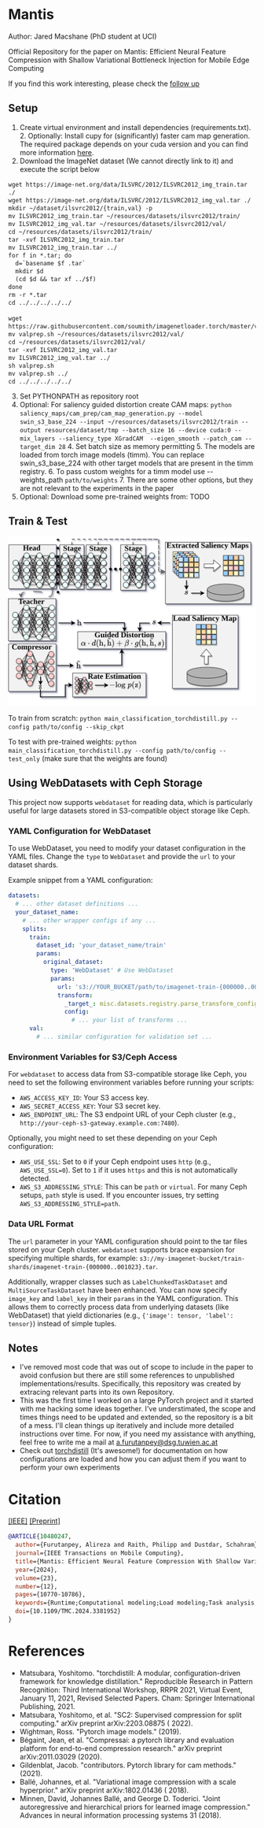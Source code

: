 # Mantis

Author: Jared Macshane (PhD student at UCI)

Official Repository for the paper on Mantis: Efficient Neural Feature Compression with Shallow Variational Bottleneck
Injection for Mobile Edge Computing

If you find this work interesting, please check the [follow up ](https://github.com/rezafuru/the-fool)

## Setup

1. Create virtual environment and install dependencies (requirements.txt). 
    2. Optionally: Install cupy for (significantly) faster cam map generation. The required package depends on your cuda version and you can find more information [here](https://docs.cupy.dev/en/stable/install.html). 
2. Download the ImageNet dataset (We cannot directly link to it) and execute the script below
```shell
wget https://image-net.org/data/ILSVRC/2012/ILSVRC2012_img_train.tar ./
wget https://image-net.org/data/ILSVRC/2012/ILSVRC2012_img_val.tar ./
mkdir ~/dataset/ilsvrc2012/{train,val} -p
mv ILSVRC2012_img_train.tar ~/resources/datasets/ilsvrc2012/train/
mv ILSVRC2012_img_val.tar ~/resources/datasets/ilsvrc2012/val/
cd ~/resources/datasets/ilsvrc2012/train/
tar -xvf ILSVRC2012_img_train.tar
mv ILSVRC2012_img_train.tar ../
for f in *.tar; do
  d=`basename $f .tar`
  mkdir $d
  (cd $d && tar xf ../$f)
done
rm -r *.tar
cd ../../../../../

wget https://raw.githubusercontent.com/soumith/imagenetloader.torch/master/valprep.sh
mv valprep.sh ~/resources/datasets/ilsvrc2012/val/
cd ~/resources/datasets/ilsvrc2012/val/
tar -xvf ILSVRC2012_img_val.tar
mv ILSVRC2012_img_val.tar ../
sh valprep.sh
mv valprep.sh ../
cd ../../../../../
```
3. Set PYTHONPATH as repository root
4. Optional: For saliency guided distortion create CAM maps: `python saliency_maps/cam_prep/cam_map_generation.py --model swin_s3_base_224 --input ~/resources/datasets/ilsvrc2012/train --output resources/dataset/tmp --batch_size 16 --device cuda:0 --mix_layers --saliency_type XGradCAM  --eigen_smooth --patch_cam --target_dim 28`
   4. Set batch size as memory permitting
   5. The models are loaded from torch image models (timm). You can replace swin_s3_base_224 with other target models that are present in the timm registry.
   6. To pass custom weights for a timm model use --weights_path `path/to/weights`
   7. There are some other options, but they are not relevant to the experiments in the paper
5. Optional: Download some pre-trained weights from: TODO
## Train & Test
![Training Setup](figs/training-details.png)

To train from scratch: `python main_classification_torchdistill.py --config path/to/config --skip_ckpt` 

To test with pre-trained weights: `python main_classification_torchdistill.py --config path/to/config --test_only` (make sure that the weights are found)

## Using WebDatasets with Ceph Storage

This project now supports `webdataset` for reading data, which is particularly useful for large datasets stored in S3-compatible object storage like Ceph.

### YAML Configuration for WebDataset

To use WebDataset, you need to modify your dataset configuration in the YAML files. Change the `type` to `WebDataset` and provide the `url` to your dataset shards.

Example snippet from a YAML configuration:

```yaml
datasets:
  # ... other dataset definitions ...
  your_dataset_name:
    # ... other wrapper configs if any ...
    splits:
      train:
        dataset_id: 'your_dataset_name/train'
        params: 
          original_dataset: 
            type: 'WebDataset' # Use WebDataset
            params:
              url: 's3://YOUR_BUCKET/path/to/imagenet-train-{000000..000146}.tar' # URL to your data shards in Ceph/S3
              transform:
                _target_: misc.datasets.registry.parse_transform_config_list
                config:
                  # ... your list of transforms ...
      val:
        # ... similar configuration for validation set ...
```

### Environment Variables for S3/Ceph Access

For `webdataset` to access data from S3-compatible storage like Ceph, you need to set the following environment variables before running your scripts:

-   `AWS_ACCESS_KEY_ID`: Your S3 access key.
-   `AWS_SECRET_ACCESS_KEY`: Your S3 secret key.
-   `AWS_ENDPOINT_URL`: The S3 endpoint URL of your Ceph cluster (e.g., `http://your-ceph-s3-gateway.example.com:7480`).

Optionally, you might need to set these depending on your Ceph configuration:

-   `AWS_USE_SSL`: Set to `0` if your Ceph endpoint uses `http` (e.g., `AWS_USE_SSL=0`). Set to `1` if it uses `https` and this is not automatically detected.
-   `AWS_S3_ADDRESSING_STYLE`: This can be `path` or `virtual`. For many Ceph setups, `path` style is used. If you encounter issues, try setting `AWS_S3_ADDRESSING_STYLE=path`.

### Data URL Format

The `url` parameter in your YAML configuration should point to the tar files stored on your Ceph cluster. `webdataset` supports brace expansion for specifying multiple shards, for example: `s3://my-imagenet-bucket/train-shards/imagenet-train-{000000..001023}.tar`.

Additionally, wrapper classes such as `LabelChunkedTaskDataset` and `MultiSourceTaskDataset` have been enhanced. You can now specify `image_key` and `label_key` in their `params` in the YAML configuration. This allows them to correctly process data from underlying datasets (like WebDataset) that yield dictionaries (e.g., `{'image': tensor, 'label': tensor}`) instead of simple tuples.

## Notes
- I've removed most code that was out of scope to include in the paper to avoid confusion but there are still some
  references to unpublished implementations/results.  Specifically, this repository was created by extracing relevant parts into its own Repository. 
- This was the first time I worked on a large PyTorch project and it started with me hacking some ideas together. I've understimated, the scope and times things need to be updated and extended, so the repository is a bit of a mess. I'll clean things up iteratively and include more detailed instructions over time. For now, if you need my assistance with anything, feel free to write me a mail at a.furutanpey@dsg.tuwien.ac.at 
- Check out [torchdistill](https://github.com/yoshitomo-matsubara/torchdistill) (It's awesome!) for documentation on how
  configurations are loaded and how you can adjust them if you want to perform your own experiments


# Citation

[[IEEE]](https://ieeexplore.ieee.org/document/10480247) [[Preprint]](https://arxiv.org/abs/2302.10681)

```bibtex
@ARTICLE{10480247,
  author={Furutanpey, Alireza and Raith, Philipp and Dustdar, Schahram},
  journal={IEEE Transactions on Mobile Computing}, 
  title={Mantis: Efficient Neural Feature Compression With Shallow Variational Bottleneck Injection for Mobile Edge Computing}, 
  year={2024},
  volume={23},
  number={12},
  pages={10770-10786},
  keywords={Runtime;Computational modeling;Load modeling;Task analysis;Bandwidth;Servers;Image coding;Split computing;distributed inference;edge computing;edge intelligence;learned image compression;data compression;neural data compression;feature compression;knowledge distillation},
  doi={10.1109/TMC.2024.3381952}
}
```

# References

- Matsubara, Yoshitomo. "torchdistill: A modular, configuration-driven framework for knowledge distillation."
  Reproducible Research in Pattern Recognition: Third International Workshop, RRPR 2021, Virtual Event, January 11,
  2021, Revised Selected Papers. Cham: Springer International Publishing, 2021.
- Matsubara, Yoshitomo, et al. "SC2: Supervised compression for split computing." arXiv preprint arXiv:2203.08875 (
  2022).
- Wightman, Ross. "Pytorch image models." (2019).
- Bégaint, Jean, et al. "Compressai: a pytorch library and evaluation platform for end-to-end compression research."
  arXiv preprint arXiv:2011.03029 (2020).
- Gildenblat, Jacob. "contributors. Pytorch library for cam methods." (2021).
- Ballé, Johannes, et al. "Variational image compression with a scale hyperprior." arXiv preprint arXiv:1802.01436 (
  2018).
- Minnen, David, Johannes Ballé, and George D. Toderici. "Joint autoregressive and hierarchical priors for learned image
  compression." Advances in neural information processing systems 31 (2018).
